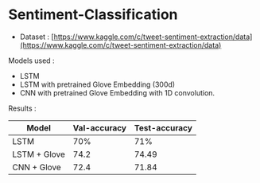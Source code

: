 # Sentiment-Classification

* Dataset : [https://www.kaggle.com/c/tweet-sentiment-extraction/data](https://www.kaggle.com/c/tweet-sentiment-extraction/data)

Models used : 
* LSTM
* LSTM with pretrained Glove Embedding (300d)
* CNN with pretrained Glove Embedding with 1D convolution.

Results : 

| Model        | Val-accuracy | Test-accuracy |
|--------------|--------------|---------------|
| LSTM         | 70%          | 71%           |
| LSTM + Glove | 74.2         | 74.49         |
| CNN + Glove  | 72.4         | 71.84         |

